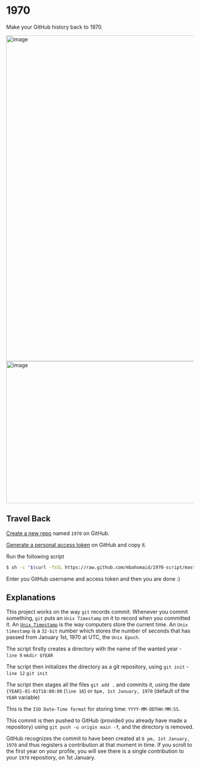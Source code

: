 # 1970

Make your GitHub history back to 1970.

<img width="1883" height="872" alt="image" src="https://github.com/user-attachments/assets/eff104ab-c724-4430-a7e0-27ae9dbd7d80" />
<img width="1128" height="380" alt="image" src="https://github.com/user-attachments/assets/2fa65422-231b-428a-943f-87fc4d0345ab" />


## Travel Back

[Create a new repo](https://github.com/new) named `1970` on GitHub.

[Generate a personal access token](https://github.com/settings/tokens/new) on GitHub and copy it.

Run the following script

```bash
$ sh -c "$(curl -fsSL https://raw.github.com/mbahomaid/1970-script/master/index.sh)"
```

Enter you GitHub username and access token and then you are done :)

## Explanations

This project works on the way `git` records commit. Whenever you commit something, `git` puts an `Unix Timestamp` on it to record when you committed it. An [`Unix Timestamp`](https://www.unixtimestamp.com/) is the way computers store the current time. An `Unix timestamp` is a `32-bit` number which stores the number of seconds that has passed from January 1st, 1970 at UTC, the `Unix Epoch`.

The script firstly creates a directory with the name of the wanted year - `line 9` `mkdir $YEAR`

The script then initializes the directory as a git repository, using `git init` - `line 12` `git init`

The script then stages all the files `git add .` and commits it, using the date `{YEAR}-01-01T18:00:00` (`line 16`) or `6pm, 1st January, 1970` (default of the `YEAR` variable)

This is the `ISO Date-Time format` for storing time: `YYYY-MM-DDTHH:MM:SS`.

This commit is then pushed to GitHub (provided you already have made a repository) using `git push -u origin main -f`, and the directory is removed.

GitHub recognizes the commit to have been created at `6 pm, 1st January, 1970` and thus registers a contribution at that moment in time. If you scroll to the first year on your profile, you will see there is a single contribution to your `1970` repository, on 1st January.
